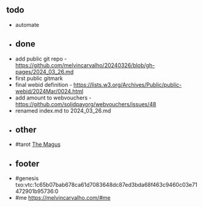 ## todo
- automate
- ## done
- add public git repo - https://github.com/melvincarvalho/20240326/blob/gh-pages/2024_03_26.md
- first public gitmark
- final webid definition - https://lists.w3.org/Archives/Public/public-webid/2024Mar/0024.html
- add amount to webvouchers - https://github.com/solidpayorg/webvouchers/issues/48
- renamed index.md to 2024_03_26.md
- ## other
- #tarot [The Magus](https://tarotask.com/TheMagus.jpg)
- ## footer
- #genesis txo:vtc:1c65b07bab678ca61d7083648dc87ed3bda68f463c9460c03e71472901b95736:0
- #me https://melvincarvalho.com/#me